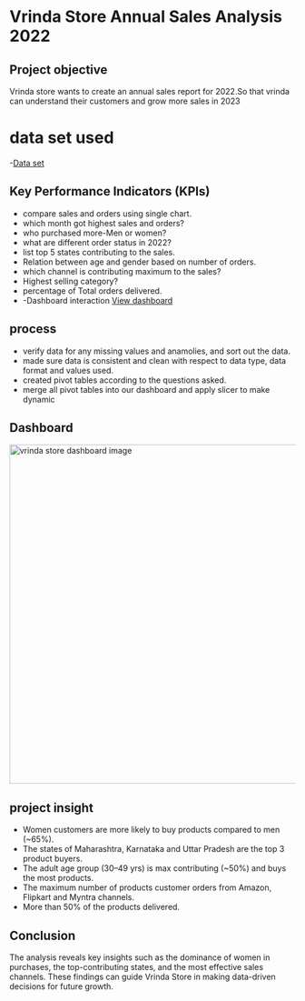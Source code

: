 # Vrinda Store Annual Sales Analysis 2022

## Project objective
Vrinda store wants to create an annual sales report for 2022.So that vrinda can understand their customers and grow more sales in 2023

# data set used
-<a href="https://github.com/keerthi-12334/Data-analysis-dashboard/blob/main/Vrinda%20Store%20Data%20Analysis%20(keerthi).xlsx">Data set</a>

## Key Performance Indicators (KPIs)
- compare sales and orders using single chart.
- which month got highest sales and orders?
- who purchased more-Men or women?
- what are different order status in 2022?
- list top 5 states contributing to the sales.
- Relation between age and gender based on number of orders.
- which channel is contributing maximum to the sales?
- Highest selling category?
- percentage of Total orders delivered.
- -Dashboard interaction <a href="https://github.com/keerthi-12334/Data-analysis-dashboard/blob/main/vrinda%20store%20dashboard%20image.png">View dashboard</a>

## process
- verify data for any missing values and anamolies, and sort out the data.
- made sure data is consistent and clean with respect to data type, data format and values used.
- created pivot tables according to the questions asked.
- merge all pivot tables into our dashboard and apply slicer to make dynamic

## Dashboard
<img width="1538" height="597" alt="vrinda store dashboard image" src="https://github.com/user-attachments/assets/366cfe27-9b3b-4b4d-99cf-f1c7c3392f5d" />

##  project insight
-	Women customers are more likely to buy products compared to men (~65%).
-	The states of Maharashtra, Karnataka and Uttar Pradesh are the top 3 product buyers.
-	The adult age group (30–49 yrs) is max contributing (~50%) and buys the most products.
-	The maximum number of products customer orders from Amazon, Flipkart and Myntra channels.
-	More than 50% of the products delivered.

## Conclusion
The analysis reveals key insights such as the dominance of women in purchases, the top-contributing states, and the most effective sales channels. These findings can guide Vrinda Store in making data-driven decisions for future growth.






